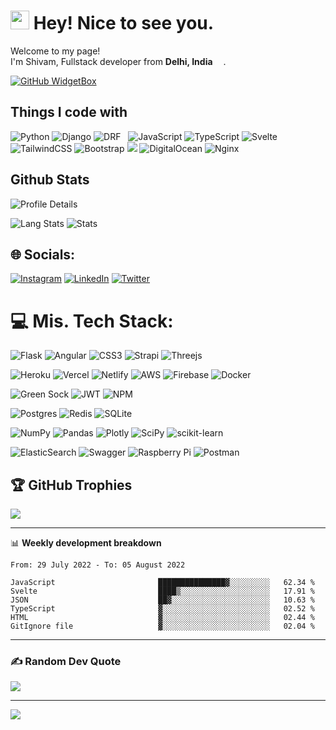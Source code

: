 <h1><img src="https://emojis.slackmojis.com/emojis/images/1531849430/4246/blob-sunglasses.gif?1531849430" width="30"/> Hey! Nice to see you.</h1>
<p>Welcome to my page! </br> I'm Shivam, Fullstack developer from <b>Delhi, India</b> <img src="https://cdn-icons-png.flaticon.com/512/3909/3909444.png" width="13"/>. </p>


[![GitHub WidgetBox](https://github-widgetbox.vercel.app/api/profile?username=theetherGit&data=followers,repositories,stars,commits)](https://github.com/theetherGit/)
<h2>Things I code with</h2>
<p> 
  <img alt="Python" src="https://img.shields.io/badge/python-3670A0?logo=python&logoColor=ffdd54" />
  <img alt="Django" src="https://img.shields.io/badge/django-%23092E20.svg?logo=django&logoColor=white" />
  <img alt="DRF" src="https://img.shields.io/badge/DJANGO-REST-ff1709?logo=django&logoColor=white&color=ff1709&labelColor=gray" />
  <img alt="" src="" />
    <img alt="" src="" />
  <img alt="JavaScript" src="https://img.shields.io/badge/javascript-%23323330.svg?logo=javascript&logoColor=%23F7DF1E" />
  <img alt="TypeScript" src="https://img.shields.io/badge/typescript-%23007ACC.svg?logo=typescript&logoColor=white" />
  <img alt="Svelte" src="https://img.shields.io/badge/svelte-%23f1413d.svg?logo=svelte&logoColor=white" />
  <img alt="TailwindCSS" src="https://img.shields.io/badge/tailwindcss-%2338B2AC.svg?logo=tailwind-css&logoColor=white" />
  <img alt="Bootstrap" src="https://img.shields.io/badge/bootstrap-%23563D7C.svg?logo=bootstrap&logoColor=white" />
  <img alt"D3JS" src="https://img.shields.io/badge/chart.js-F5788D.svg?logo=chart.js&logoColor=white" />
  <img alt="DigitalOcean" src="https://img.shields.io/badge/DigitalOcean-%230167ff.svg?logo=digitalOcean&logoColor=white" />
  <img alt="Nginx" src="https://img.shields.io/badge/nginx-%23009639.svg?logo=nginx&logoColor=white" />
</p>
<h2> Github Stats </h2>
<p> 
  <img alt="Profile Details" src="http://github-profile-summary-cards.vercel.app/api/cards/profile-details?username=theetherGit&theme=tokyonight" />
</p>
<p> 
  <img alt="Lang Stats" src="http://github-profile-summary-cards.vercel.app/api/cards/repos-per-language?username=theetherGit&theme=tokyonight" />
  <img alt="Stats" src="http://github-profile-summary-cards.vercel.app/api/cards/stats?username=theetherGit&theme=tokyonight" />
</p>

## 🌐 Socials:
[![Instagram](https://img.shields.io/badge/Instagram-%23E4405F.svg?logo=Instagram&logoColor=white)](https://instagram.com/theether0) [![LinkedIn](https://img.shields.io/badge/LinkedIn-%230077B5.svg?logo=linkedin&logoColor=white)](https://linkedin.com/in/theethero) [![Twitter](https://img.shields.io/badge/Twitter-%231DA1F2.svg?logo=Twitter&logoColor=white)](https://twitter.com/theether0) 

# 💻 Mis. Tech Stack:
![Flask](https://img.shields.io/badge/flask-%23000.svg?logo=flask&logoColor=white) 
![Angular](https://img.shields.io/badge/angular-%23DD0031.svg?logo=angular&logoColor=white) 
![CSS3](https://img.shields.io/badge/css3-%231572B6.svg?logo=css3&logoColor=white)
![Strapi](https://img.shields.io/badge/strapi-%232E7EEA.svg?logo=strapi&logoColor=white) 
![Threejs](https://img.shields.io/badge/threejs-black?logo=three.js&logoColor=white)

![Heroku](https://img.shields.io/badge/heroku-%23430098.svg?logo=heroku&logoColor=white) 
![Vercel](https://img.shields.io/badge/vercel-%23000000.svg?logo=vercel&logoColor=white) 
![Netlify](https://img.shields.io/badge/netlify-%23000000.svg?logo=netlify&logoColor=#00C7B7) 
![AWS](https://img.shields.io/badge/AWS-%23FF9900.svg?logo=amazon-aws&logoColor=white) 
![Firebase](https://img.shields.io/badge/firebase-%23039BE5.svg?logo=firebase)
![Docker](https://img.shields.io/badge/docker-%230db7ed.svg?logo=docker&logoColor=white)

![Green Sock](https://img.shields.io/badge/green%20sock-88CE02?logo=greensock&logoColor=white) 
![JWT](https://img.shields.io/badge/JWT-black?logo=JSON%20web%20tokens) 
![NPM](https://img.shields.io/badge/NPM-%23000000.svg?logo=npm&logoColor=white) 


![Postgres](https://img.shields.io/badge/postgres-%23316192.svg?logo=postgresql&logoColor=white) 
![Redis](https://img.shields.io/badge/redis-%23DD0031.svg?logo=redis&logoColor=white) 
![SQLite](https://img.shields.io/badge/sqlite-%2307405e.svg?logo=sqlite&logoColor=white) 

![NumPy](https://img.shields.io/badge/numpy-%23013243.svg?logo=numpy&logoColor=white) 
![Pandas](https://img.shields.io/badge/pandas-%23150458.svg?logo=pandas&logoColor=white) 
![Plotly](https://img.shields.io/badge/Plotly-%233F4F75.svg?logo=plotly&logoColor=white) 
![SciPy](https://img.shields.io/badge/SciPy-%230C55A5.svg?logo=scipy&logoColor=%white) 
![scikit-learn](https://img.shields.io/badge/scikit--learn-%23F7931E.svg?logo=scikit-learn&logoColor=white) 

![ElasticSearch](https://img.shields.io/badge/-ElasticSearch-005571?logo=elasticsearch) 
![Swagger](https://img.shields.io/badge/-Swagger-%23Clojure?logo=swagger&logoColor=white) 
![Raspberry Pi](https://img.shields.io/badge/-RaspberryPi-C51A4A?logo=Raspberry-Pi) 
![Postman](https://img.shields.io/badge/Postman-FF6C37?logo=postman&logoColor=white) 

## 🏆 GitHub Trophies
![](https://github-profile-trophy.vercel.app/?username=theetherGit&no-bg=true&margin-w=4&margin-1)

-------

📊 **Weekly development breakdown**
<!--START_SECTION:waka-->

```text
From: 29 July 2022 - To: 05 August 2022

JavaScript                       ███████████████▓░░░░░░░░░   62.34 %
Svelte                           ████▒░░░░░░░░░░░░░░░░░░░░   17.91 %
JSON                             ██▓░░░░░░░░░░░░░░░░░░░░░░   10.63 %
TypeScript                       ▓░░░░░░░░░░░░░░░░░░░░░░░░   02.52 %
HTML                             ▓░░░░░░░░░░░░░░░░░░░░░░░░   02.44 %
GitIgnore file                   ▓░░░░░░░░░░░░░░░░░░░░░░░░   02.04 %
```

<!--END_SECTION:waka-->

-------

### ✍️ Random Dev Quote
![](https://quotes-github-readme.vercel.app/api?type=horizontal&theme=radical)

---
[![](https://visitcount.itsvg.in/api?id=theetherGit&icon=0&color=0)](https://theether.in)

